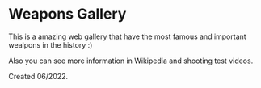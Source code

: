 # Weapons Gallery
This is a amazing web gallery that have the most famous and important wealpons in the history :)

Also you can see more information in Wikipedia and shooting test videos.

Created 06/2022.
